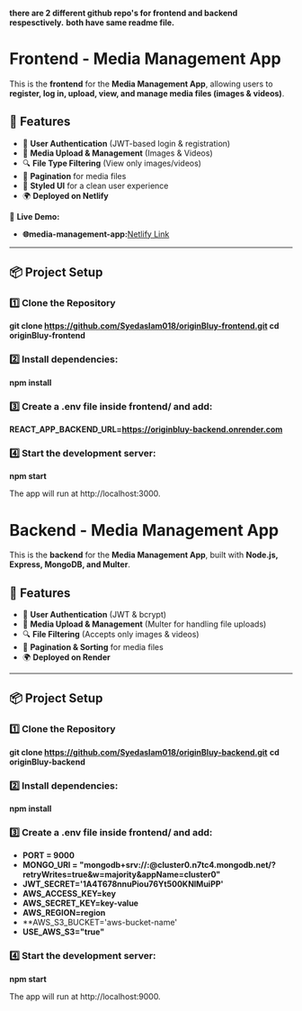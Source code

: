 **there are 2 different github repo's for frontend and backend respesctively.**
**both have same readme file.**

# Frontend - Media Management App

This is the **frontend** for the **Media Management App**, allowing users to **register, log in, upload, view, and manage media files (images & videos)**.

## 🚀 Features
- 🔐 **User Authentication** (JWT-based login & registration)
- 📂 **Media Upload & Management** (Images & Videos)
- 🔍 **File Type Filtering** (View only images/videos)
- 📄 **Pagination** for media files
- 🎨 **Styled UI** for a clean user experience
- 🌍 **Deployed on Netlify**

🚀 **Live Demo:**  
- **🌐media-management-app:**[Netlify Link](https://originbluy-media-gallery.netlify.app)  


---
## 📦 **Project Setup**
### 1️⃣ Clone the Repository
**git clone https://github.com/Syedaslam018/originBluy-frontend.git
cd originBluy-frontend**

### 2️⃣ Install dependencies:
**npm install**

### 3️⃣ Create a .env file inside frontend/ and add:
**REACT_APP_BACKEND_URL=https://originbluy-backend.onrender.com**

### 4️⃣ Start the development server:
**npm start**

The app will run at http://localhost:3000.

# Backend - Media Management App

This is the **backend** for the **Media Management App**, built with **Node.js, Express, MongoDB, and Multer**.

## 🚀 Features
- 🔐 **User Authentication** (JWT & bcrypt)
- 📂 **Media Upload & Management** (Multer for handling file uploads)
- 🔍 **File Filtering** (Accepts only images & videos)
- 📄 **Pagination & Sorting** for media files
- 🌍 **Deployed on Render**

---

## 📦 **Project Setup**
### 1️⃣ Clone the Repository
**git clone https://github.com/Syedaslam018/originBluy-backend.git**
**cd originBluy-backend**

### 2️⃣ Install dependencies:
**npm install**

### 3️⃣ Create a .env file inside frontend/ and add:
 - **PORT = 9000**
 - **MONGO_URI = "mongodb+srv://<username>:<passowrd>@cluster0.n7tc4.mongodb.net/?retryWrites=true&w=majority&appName=cluster0"**
 - **JWT_SECRET='1A4T678nnuPiou76Yt500KNlMuiPP'**
 - **AWS_ACCESS_KEY=key**
 - **AWS_SECRET_KEY=key-value**
 - **AWS_REGION=region**
 - **AWS_S3_BUCKET='aws-bucket-name'
 - **USE_AWS_S3="true"**

### 4️⃣ Start the development server:
**npm start**

The app will run at http://localhost:9000.
